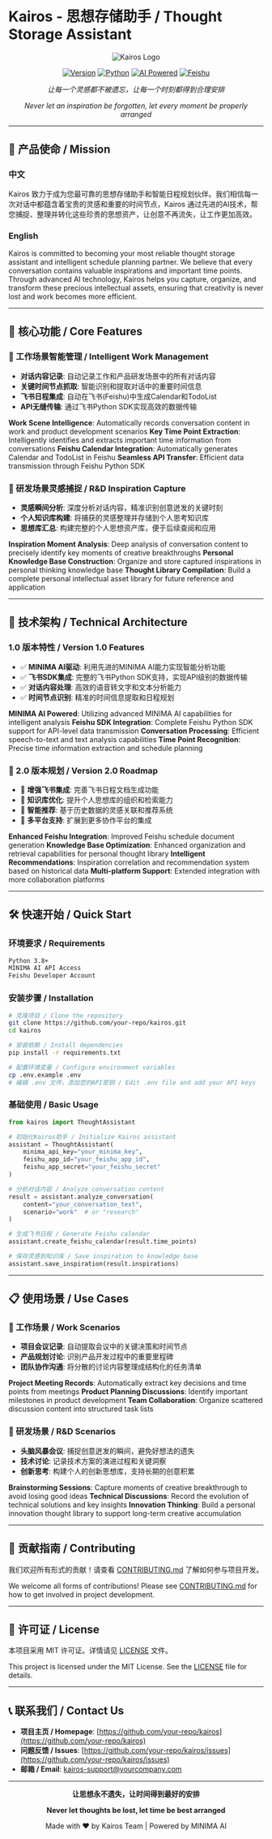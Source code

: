 # Kairos - 思想存储助手 / Thought Storage Assistant

<div align="center">

![Kairos Logo](https://img.shields.io/badge/Kairos-思想存储助手-blue?style=for-the-badge)

[![Version](https://img.shields.io/badge/Version-1.0-green)](https://github.com/your-repo/kairos)
[![Python](https://img.shields.io/badge/Python-3.8+-blue)](https://www.python.org/)
[![AI Powered](https://img.shields.io/badge/AI-MINIMA%20Powered-orange)](https://www.minimax.chat/)
[![Feishu](https://img.shields.io/badge/Integration-飞书%20Feishu-purple)](https://www.feishu.cn/)

*让每一个灵感都不被遗忘，让每一个时刻都得到合理安排*

*Never let an inspiration be forgotten, let every moment be properly arranged*

</div>

---

## 🌟 产品使命 / Mission

### 中文
Kairos 致力于成为您最可靠的思想存储助手和智能日程规划伙伴。我们相信每一次对话中都蕴含着宝贵的灵感和重要的时间节点，Kairos 通过先进的AI技术，帮您捕捉、整理并转化这些珍贵的思想资产，让创意不再流失，让工作更加高效。

### English
Kairos is committed to becoming your most reliable thought storage assistant and intelligent schedule planning partner. We believe that every conversation contains valuable inspirations and important time points. Through advanced AI technology, Kairos helps you capture, organize, and transform these precious intellectual assets, ensuring that creativity is never lost and work becomes more efficient.

---

## 🚀 核心功能 / Core Features

### 💼 工作场景智能管理 / Intelligent Work Management
- **对话内容记录**: 自动记录工作和产品研发场景中的所有对话内容
- **关键时间节点抓取**: 智能识别和提取对话中的重要时间信息
- **飞书日程集成**: 自动在飞书(Feishu)中生成Calendar和TodoList
- **API无缝传输**: 通过飞书Python SDK实现高效的数据传输

**Work Scene Intelligence**: Automatically records conversation content in work and product development scenarios
**Key Time Point Extraction**: Intelligently identifies and extracts important time information from conversations
**Feishu Calendar Integration**: Automatically generates Calendar and TodoList in Feishu
**Seamless API Transfer**: Efficient data transmission through Feishu Python SDK

### 🧠 研发场景灵感捕捉 / R&D Inspiration Capture
- **灵感瞬间分析**: 深度分析对话内容，精准识别创意迸发的关键时刻
- **个人知识库构建**: 将捕获的灵感整理并存储到个人思考知识库
- **思想库汇总**: 构建完整的个人思想资产库，便于后续查阅和应用

**Inspiration Moment Analysis**: Deep analysis of conversation content to precisely identify key moments of creative breakthroughs
**Personal Knowledge Base Construction**: Organize and store captured inspirations in personal thinking knowledge base
**Thought Library Compilation**: Build a complete personal intellectual asset library for future reference and application

---

## 🔧 技术架构 / Technical Architecture

### 1.0 版本特性 / Version 1.0 Features
- ✅ **MINIMA AI驱动**: 利用先进的MINIMA AI能力实现智能分析功能
- ✅ **飞书SDK集成**: 完整的飞书Python SDK支持，实现API级别的数据传输
- ✅ **对话内容处理**: 高效的语音转文字和文本分析能力
- ✅ **时间节点识别**: 精准的时间信息提取和日程规划

**MINIMA AI Powered**: Utilizing advanced MINIMA AI capabilities for intelligent analysis
**Feishu SDK Integration**: Complete Feishu Python SDK support for API-level data transmission
**Conversation Processing**: Efficient speech-to-text and text analysis capabilities
**Time Point Recognition**: Precise time information extraction and schedule planning

### 🔮 2.0 版本规划 / Version 2.0 Roadmap
- 🚧 **增强飞书集成**: 完善飞书日程文档生成功能
- 🚧 **知识库优化**: 提升个人思想库的组织和检索能力
- 🚧 **智能推荐**: 基于历史数据的灵感关联和推荐系统
- 🚧 **多平台支持**: 扩展到更多协作平台的集成

**Enhanced Feishu Integration**: Improved Feishu schedule document generation
**Knowledge Base Optimization**: Enhanced organization and retrieval capabilities for personal thought library
**Intelligent Recommendations**: Inspiration correlation and recommendation system based on historical data
**Multi-platform Support**: Extended integration with more collaboration platforms

---

## 🛠️ 快速开始 / Quick Start

### 环境要求 / Requirements
```bash
Python 3.8+
MINIMA AI API Access
Feishu Developer Account
```

### 安装步骤 / Installation

```bash
# 克隆项目 / Clone the repository
git clone https://github.com/your-repo/kairos.git
cd kairos

# 安装依赖 / Install dependencies
pip install -r requirements.txt

# 配置环境变量 / Configure environment variables
cp .env.example .env
# 编辑 .env 文件，添加您的API密钥 / Edit .env file and add your API keys
```

### 基础使用 / Basic Usage

```python
from kairos import ThoughtAssistant

# 初始化Kairos助手 / Initialize Kairos assistant
assistant = ThoughtAssistant(
    minima_api_key="your_minima_key",
    feishu_app_id="your_feishu_app_id",
    feishu_app_secret="your_feishu_secret"
)

# 分析对话内容 / Analyze conversation content
result = assistant.analyze_conversation(
    content="your_conversation_text",
    scenario="work"  # or "research"
)

# 生成飞书日程 / Generate Feishu calendar
assistant.create_feishu_calendar(result.time_points)

# 保存灵感到知识库 / Save inspiration to knowledge base
assistant.save_inspiration(result.inspirations)
```

---

## 📋 使用场景 / Use Cases

### 🏢 工作场景 / Work Scenarios
- **项目会议记录**: 自动提取会议中的关键决策和时间节点
- **产品规划讨论**: 识别产品开发过程中的重要里程碑
- **团队协作沟通**: 将分散的讨论内容整理成结构化的任务清单

**Project Meeting Records**: Automatically extract key decisions and time points from meetings
**Product Planning Discussions**: Identify important milestones in product development
**Team Collaboration**: Organize scattered discussion content into structured task lists

### 🔬 研发场景 / R&D Scenarios
- **头脑风暴会议**: 捕捉创意迸发的瞬间，避免好想法的遗失
- **技术讨论**: 记录技术方案的演进过程和关键洞察
- **创新思考**: 构建个人的创新思想库，支持长期的创意积累

**Brainstorming Sessions**: Capture moments of creative breakthrough to avoid losing good ideas
**Technical Discussions**: Record the evolution of technical solutions and key insights
**Innovation Thinking**: Build a personal innovation thought library to support long-term creative accumulation

---

## 🤝 贡献指南 / Contributing

我们欢迎所有形式的贡献！请查看 [CONTRIBUTING.md](CONTRIBUTING.md) 了解如何参与项目开发。

We welcome all forms of contributions! Please see [CONTRIBUTING.md](CONTRIBUTING.md) for how to get involved in project development.

---

## 📄 许可证 / License

本项目采用 MIT 许可证。详情请见 [LICENSE](LICENSE) 文件。

This project is licensed under the MIT License. See the [LICENSE](LICENSE) file for details.

---

## 📞 联系我们 / Contact Us

- **项目主页 / Homepage**: [https://github.com/your-repo/kairos](https://github.com/your-repo/kairos)
- **问题反馈 / Issues**: [https://github.com/your-repo/kairos/issues](https://github.com/your-repo/kairos/issues)
- **邮箱 / Email**: kairos-support@yourcompany.com

---

<div align="center">

**让思想永不遗失，让时间得到最好的安排**

**Never let thoughts be lost, let time be best arranged**

Made with ❤️ by Kairos Team | Powered by MINIMA AI

</div>
